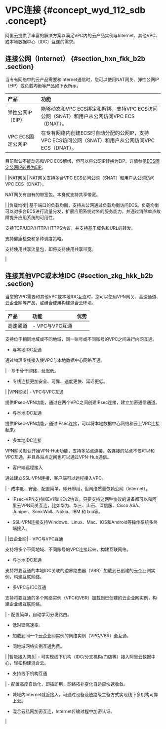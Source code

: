 # VPC连接 {#concept_wyd_112_sdb .concept}

阿里云提供了丰富的解决方案以满足VPC内的云产品实例与Internet、其他VPC、或本地数据中心（IDC）互连的需求。

## 连接公网（Internet） {#section_hxn_fkk_b2b .section}

当专有网络中的云产品需要和Internet通信时，您可以使用NAT网关、弹性公网IP（EIP）或负载均衡等产品如下表所示。

|产品|功能|
|:-|:-|
|弹性公网IP（EIP）|能够动态和VPC ECS绑定和解绑，支持VPC ECS访问公网（SNAT）和用户从公网访问VPC ECS（DNAT）。|
|VPC ECS固定公网IP| 在专有网络内创建ECS时自动分配的公网IP，支持VPC ECS访问公网（SNAT）和用户从公网访问VPC ECS（DNAT）。

 目前默认不能动态和VPC ECS解绑，但可以将公网IP转换为EIP。详情参见[ECS固定公网IP转换为EIP](../intl.zh-CN/用户指南/ECS固定公网IP转换为EIP.md#)。

 |
|NAT网关| NAT网关支持多台VPC ECS访问公网（SNAT）和用户从公网访问VPC ECS（DNAT）。

 NAT网关有自有的带宽包，本身就支持共享带宽。

 |
|负载均衡| 基于端口的负载均衡，支持从公网通过负载均衡访问ECS。负载均衡可以对多台ECS进行流量分发，扩展应用系统对外的服务能力，并通过消除单点故障提升应用系统的可用性。

 支持TCP/UDP/HTTP/HTTPS协议，并支持基于域名和URL的转发。

 支持健康检查和多种调度策略。

 支持使用共享流量包，即将支持使用共享带宽。

 |

## 连接其他VPC或本地IDC {#section_zkg_hkk_b2b .section}

当您的VPC需要和其他VPC或本地IDC互连时，您可以使用VPN网关、高速通道、云企业网等产品，或组合使用构建混合云环境。

|产品|功能|优势|
|:-|:-|:-|
|高速通道| -   VPC与VPC互通

支持位于相同地域或不同地域，同一账号或不同账号的VPC之间进行内网互通。

-   与本地IDC互通

通过物理专线接入使VPC与本地数据中心网络互通。


 | -   基于骨干网络，延迟低。

-   专线连接更加安全、可靠、速度更快、延迟更低。


 |
|VPN网关| -   VPC与VPC互通

提供IPsec-VPN功能，通过在两个VPC之间创建IPsec连接，建立加密通信通道。

-   与本地IDC互通

提供IPsec-VPN功能，通过IPsec连接，可以将本地数据中心网络和云上VPC连接起来。

-   多本地IDC连接

VPN网关默认开始VPN-Hub功能，支持多站点连接。各连接的站点不仅可以和VPC互通，并且各站点之间也可以通过VPN-Hub通信。

-   客户端远程接入

通过建立SSL-VPN连接，客户端可以远程接入VPC。


 | -   成本低、安全、配置简单，即开即用，但网络质量依赖公网（Internet）。

-   IPsec-VPN支持IKEv1和IKEv2协议。只要支持这两种协议的设备都可以和阿里云VPN网关互连，比如华为、华三、山石、深信服、Cisco ASA、Juniper、SonicWall、Nokia、IBM 和 Ixia等。

-   SSL-VPN连接支持Windows、Linux、Mac、IOS和Android等操作系统多终端接入。


 |
|云企业网| -   VPC与VPC互通

支持将多个不同地域、不同账号的VPC连接起来，构建互联网络。

-   与本地IDC互通

支持将要互通的本地IDC关联的边界路由器（VBR）加载到已创建的云企业网实例，构建互联网络。

-   多VPC与IDC互通

支持将要互通的多个网络实例（VPC和VBR）加载到已创建的云企业网实例，构建企业级互联网络。


 | -   配置简单，自动学习分发路由。

-   低时延高速率。

-   加载到同一个云企业网实例的网络实例（VPC/VBR）全互通。

-   同地域网络实例互通免费。


 |
|智能接入网关| -   可实现线下机构（IDC/分支机构/门店等）接入阿里云数据中心，轻松构建混合云。

-   支持线下机构互通


 | -   配置高度自动化，即插即用，网络拓扑变化自适应快速收敛。

-   城域内Internet就近接入，可通过设备及链路级主备方式实现线下多机构可靠上云。

-   混合云私网加密互连，Internet传输过程中加密认证。


 |

